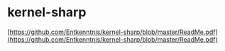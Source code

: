 # kernel-sharp

[https://github.com/Entkenntnis/kernel-sharp/blob/master/ReadMe.pdf](https://github.com/Entkenntnis/kernel-sharp/blob/master/ReadMe.pdf)
